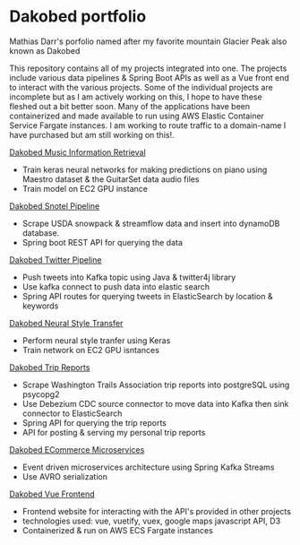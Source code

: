 # Dakobed portfolio

Mathias Darr's porfolio named after my favorite mountain Glacier Peak also known as Dakobed  

This repository contains all of my projects integrated into one.  The projects include various data pipelines & Spring Boot APIs as well as a Vue front end to interact with the various projects.  Some of the individual projects are incomplete but as I am actively working on this, I hope to have these fleshed out a bit better soon.  Many of the applications have been containerized and made available to run using AWS Elastic Container Service Fargate instances.  I am working to route traffic to a domain-name I have purchased but am still working on this!.     



[Dakobed Music Information Retrieval](dakobed-mir/README.MD)
- Train keras neural networks for making predictions on piano using Maestro dataset & the GuitarSet data audio files
- Train model on EC2 GPU instance
 
[Dakobed Snotel Pipeline](dakobed-snotel-service/README.MD)
- Scrape USDA snowpack & streamflow data and insert into dynamoDB database.
- Spring boot REST API for querying the data


[Dakobed Twitter Pipeline](dakobed-twitter-producer/README.MD)
- Push tweets into Kafka topic using Java & twitter4j library
- Use kafka connect to push data into elastic search
- Spring API routes for querying tweets in ElasticSearch by location & keywords


[Dakobed Neural Style Transfer](dakobed-style/README.MD)
- Perform neural style tranfer using Keras
- Train network on EC2 GPU isntances


[Dakobed Trip Reports](dakobed-reports/README.MD)
- Scrape Washington Trails Association trip reports into postgreSQL using psycopg2
- Use Debezium CDC source connector to move data into Kafka then sink connector to ElasticSearch
- Spring API for querying the trip reports
- API for posting & serving my personal trip reports 


[Dakobed ECommerce Microservices](dakobed-orders-service/README.MD)
- Event driven microservices architecture using Spring Kafka Streams 
- Use AVRO serialization 


[Dakobed Vue Frontend](dakobed-vue/README.MD)
- Frontend website for interacting with the API's provided in other projects
- technologies used: vue, vuetify, vuex, google maps javascript API, D3
- Containerized & run on AWS ECS Fargate instances
